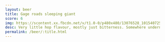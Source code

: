 ```yaml
---
layout: beer
title: Gage roads sleeping giant
score: 6
img: https://scontent.xx.fbcdn.net/v/t1.0-0/p480x480/13076528_10154072540798745_8824066737110537781_n.jpg?oh=7dc1c5511e36477d8c0a231a5c9f8ccd&oe=58C5D729
desc: Very little hop flavour, mostly just bitterness. Somewhere underneath there’s a nice flavour trying to break through
permalink: /beer/:title.html
---
```

